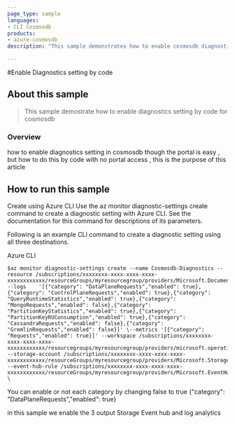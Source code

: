 ```yaml
---
page_type: sample
languages:
- CLI Cosmsodb 
products:
- azure-cosmosdb 
description: "This sample demonstrates how to enable cosmosdb diagnostics setting by code when you want to have the log   "

---
```

#Enable Diagnostics setting by code 

## About this sample

> This sample demostrate how to enable diagnostics setting by code for cosmosdb 


### Overview

how to enable diagnostics setting in cosmosdb though the portal is easy , but how to do this by code with no portal access , this is the purpose of this article 


## How to run this sample

Create using Azure CLI
Use the az monitor diagnostic-settings create command to create a diagnostic setting with Azure CLI. See the documentation for this command for descriptions of its parameters.


Following is an example CLI command to create a diagnostic setting using all three destinations.

Azure CLI

```Shell
$az monitor diagnostic-settings create --name Cosmosdb-Diagnostics --resource /subscriptions/xxxxxxxx-xxxx-xxxx-xxxx-xxxxxxxxxxxx/resourceGroups/myresourcegroup/providers/Microsoft.DocumentDB/databaseAccounts/ZZZZ --logs    '[{"category": "DataPlaneRequests","enabled": true},{"category": "ControlPlaneRequests","enabled": true},{"category": "QueryRuntimeStatistics","enabled": true},{"category": "MongoRequests","enabled": false},{"category": "PartitionKeyStatistics","enabled": true},{"category": "PartitionKeyRUConsumption","enabled": true},{"category": "CassandraRequests","enabled": false},{"category": "GremlinRequests","enabled": false}]' \--metrics '[{"category": "Requests","enabled": true}]' --workspace /subscriptions/xxxxxxxx-xxxx-xxxx-xxxx-xxxxxxxxxxxx/resourcegroups/myresourcegroup/providers/microsoft.operationalinsights/workspaces/MYlog --storage-account /subscriptions/xxxxxxxx-xxxx-xxxx-xxxx-xxxxxxxxxxxx/resourceGroups/myresourcegroup/providers/Microsoft.Storage/storageAccounts/mystorageaccount --event-hub-rule /subscriptions/xxxxxxxx-xxxx-xxxx-xxxx-xxxxxxxxxxxx/resourceGroups/myresourcegroup/providers/Microsoft.EventHub/namespaces/myeventhub/authorizationrules/RootManageSharedAccessKey \
```

You can enable or not each category by changing false to true 
{"category": "DataPlaneRequests","enabled": true}

in this sample we enable the 3 output 
  Storage 
  Event hub 
  and log analytics 





